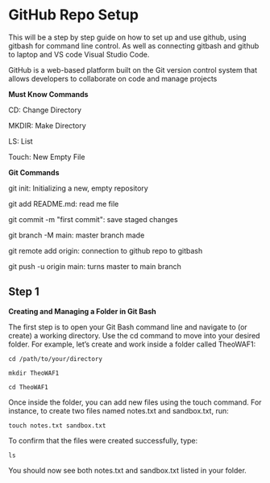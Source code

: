 # GitHub Repo Setup

This will be a step by step guide on how to set up and use github, using gitbash for command line control. As well as connecting gitbash and github to laptop and VS code Visual Studio Code.

GitHub is a web-based platform built on the Git version control system that allows developers to collaborate on code and manage projects

**Must Know Commands**

CD: Change Directory

MKDIR: Make Directory

LS: List

Touch: New Empty File

**Git Commands**

git init: Initializing a new, empty repository

git add README.md: read me file

git commit -m "first commit":  save staged changes

git branch -M main: master branch made

git remote add origin: connection to github repo to gitbash

git push -u origin main: turns master to main branch

 ## Step 1
**Creating and Managing a Folder in Git Bash**

The first step is to open your Git Bash command line and navigate to (or create) a working directory. Use the cd command to move into your desired folder. For example, let’s create and work inside a folder called TheoWAF1:

`cd /path/to/your/directory`

`mkdir TheoWAF1`

`cd TheoWAF1`

Once inside the folder, you can add new files using the touch command. For instance, to create two files named notes.txt and sandbox.txt, run:

`touch notes.txt sandbox.txt`

To confirm that the files were created successfully, type:

`ls`

You should now see both notes.txt and sandbox.txt listed in your folder.


